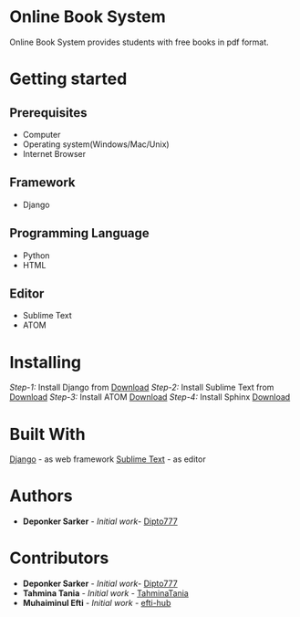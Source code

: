 # Online Book System

Online Book System provides students with free books in pdf format.


# Getting started



## Prerequisites

 - Computer
 - Operating system(Windows/Mac/Unix)
 - Internet Browser
## Framework
 - Django

## Programming Language

 - Python
 - HTML

## Editor

 - Sublime Text
 - ATOM



# Installing

*Step-1:* Install Django from [Download](https://www.djangoproject.com/download/)
*Step-2:* Install Sublime Text from [Download](https://www.sublimetext.com/3)
*Step-3:* Install ATOM [Download](https://atom.io/)
*Step-4:*  Install Sphinx [Download](http://www.sphinx-doc.org/en/master/usage/installation.html)


# Built With

[Django](https://www.djangoproject.com/download/) - as web framework
[Sublime Text](https://www.sublimetext.com/3) - as editor

# Authors

 - **Deponker Sarker**  - *Initial work*- [Dipto777](https://github.com/Dipto777)
 # Contributors
  - **Deponker Sarker**  - *Initial work*- [Dipto777](https://github.com/Dipto777)
 - **Tahmina Tania** - *Initial work* - [TahminaTania](https://github.com/TahminaTania)
 - **Muhaiminul Efti** - *Initial work* - [efti-hub](https://github.com/efti-hub)

